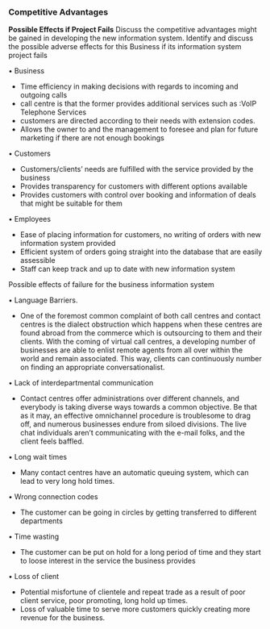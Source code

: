 <h3> Competitive Advantages </h3>  
  
**Possible Effects if Project Fails**
Discuss the competitive advantages might be gained in developing the new information system. Identify and discuss the possible adverse effects for this Business if its information system project fails


•	Business
-	Time efficiency in making decisions with regards to incoming and outgoing calls 
-	call centre is that the former provides additional services such as :VoIP Telephone Services
-	customers are directed according to their needs with extension codes.
-	Allows the owner to and the management to foresee and plan for future marketing if there are not enough bookings

•	Customers
-	Customers/clients’ needs are fulfilled with the service provided by the business
-	Provides transparency for customers with different options available
-	Provides customers with control over booking and information of deals that might be suitable for them

•	Employees 
-	Ease of placing information for customers, no writing of orders with new information system provided 
-	Efficient system of orders going straight into the database that are easily assessible 
-	 Staff can keep track and up to date with new information system 



Possible effects of failure for the business information system

•	Language Barriers.
-	One of the foremost common complaint of both call centres and contact centres is the dialect obstruction which happens when these centres are found abroad from the commerce which is outsourcing to them and their clients. With the coming of virtual call centres, a developing number of businesses are able to enlist remote agents from all over within the world and remain associated. This way, clients can continuously number on finding an appropriate conversationalist.

•	Lack of interdepartmental communication
-	Contact centres offer administrations over different channels, and everybody is taking diverse ways towards a common objective. Be that as it may, an effective omnichannel procedure is troublesome to drag off, and numerous businesses endure from siloed divisions. The live chat individuals aren’t communicating with the e-mail folks, and the client feels baffled.

•	Long wait times
-	Many contact centres have an automatic queuing system, which can lead to very long hold times.

•	Wrong connection codes
-	The customer can be going in circles by getting transferred to different departments

•	Time wasting
-	The customer can be put on hold for a long period of time and they start to loose interest in the service the business provides

•	Loss of client 
-	Potential misfortune of clientele and repeat trade as a result of poor client service, poor promoting, long hold up times.
-	Loss of valuable time to serve more customers quickly creating more revenue for the business.

